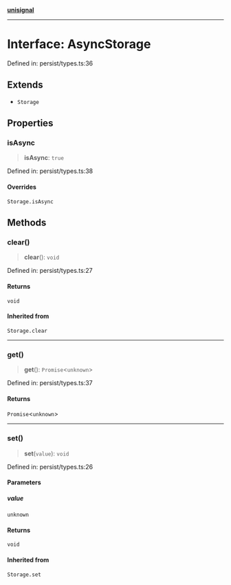 [**unisignal**](../../../../README.md)

***

# Interface: AsyncStorage

Defined in: persist/types.ts:36

## Extends

- `Storage`

## Properties

### isAsync

> **isAsync**: `true`

Defined in: persist/types.ts:38

#### Overrides

`Storage.isAsync`

## Methods

### clear()

> **clear**(): `void`

Defined in: persist/types.ts:27

#### Returns

`void`

#### Inherited from

`Storage.clear`

***

### get()

> **get**(): `Promise`\<`unknown`\>

Defined in: persist/types.ts:37

#### Returns

`Promise`\<`unknown`\>

***

### set()

> **set**(`value`): `void`

Defined in: persist/types.ts:26

#### Parameters

##### value

`unknown`

#### Returns

`void`

#### Inherited from

`Storage.set`
